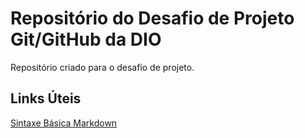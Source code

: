 # Repositório do Desafio de Projeto Git/GitHub da DIO
Repositório criado para o desafio de projeto.

## Links Úteis 
[Sintaxe Básica Markdown](https://www.markdownguide.org/basic-syntax/)
